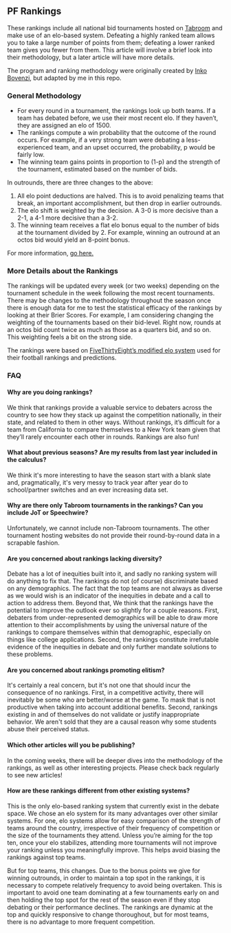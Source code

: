 ## PF Rankings

These rankings include all national bid tournaments hosted on [Tabroom](https://www.tabroom.com/index/index.mhtml) and make use of an elo-based system. Defeating a highly ranked team allows you to take a large number of points from them; defeating a lower ranked team gives you fewer from them. This article will involve a brief look into their methodology, but a later article will have more details.

The program and ranking methodology were originally created by [Inko Bovenzi](https://www.linkedin.com/in/inko-bovenzi-1997b01b4), but adapted by me in this repo.

### General Methodology

*   For every round in a tournament, the rankings look up both teams. If a team has debated before, we use their most recent elo. If they haven’t, they are assigned an elo of 1500.
*   The rankings compute a win probability that the outcome of the round occurs. For example, if a very strong team were debating a less-experienced team, and an upset occurred, the probability, p would be fairly low.
*   The winning team gains points in proportion to (1-p) and the strength of the tournament, estimated based on the number of bids.

In outrounds, there are three changes to the above:

1.  All elo point deductions are halved. This is to avoid penalizing teams that break, an important accomplishment, but then drop in earlier outrounds.
2.  The elo shift is weighted by the decision. A 3-0 is more decisive than a 2-1, a 4-1 more decisive than a 3-2.
3.  The winning team receives a flat elo bonus equal to the number of bids at the tournament divided by 2. For example, winning an outround at an octos bid would yield an 8-point bonus.

For more information, [go here.](METHODOLOGY.MD)

### More Details about the Rankings

The rankings will be updated every week (or two weeks) depending on the tournament schedule in the week following the most recent tournaments. There may be changes to the methodology throughout the season once there is enough data for me to test the statistical efficacy of the rankings by looking at their Brier Scores. For example, I am considering changing the weighting of the tournaments based on their bid-level. Right now, rounds at an octos bid count twice as much as those as a quarters bid, and so on. This weighting feels a bit on the strong side.

The rankings were based on [FiveThirtyEight’s modified elo system](https://projects.fivethirtyeight.com/2021-nfl-predictions/?ex_cid=rrpromo) used for their football rankings and predictions.

### FAQ

#### Why are you doing rankings?

We think that rankings provide a valuable service to debaters across the country to see how they stack up against the competition nationally, in their state, and related to them in other ways. Without rankings, it’s difficult for a team from California to compare themselves to a New York team given that they’ll rarely encounter each other in rounds. Rankings are also fun!

#### What about previous seasons? Are my results from last year included in the calculus?

We think it's more interesting to have the season start with a blank slate and, pragmatically, it's very messy to track year after year do to school/partner switches and an ever increasing data set.

#### Why are there only Tabroom tournaments in the rankings? Can you include JoT or Speechwire?

Unfortunately, we cannot include non-Tabroom tournaments. The other tournament hosting websites do not provide their round-by-round data in a scrapable fashion.

#### Are you concerned about rankings lacking diversity?

Debate has a lot of inequities built into it, and sadly no ranking system will do anything to fix that. The rankings do not (of course) discriminate based on any demographics. The fact that the top teams are not always as diverse as we would wish is an indicator of the inequities in debate and a call to action to address them. Beyond that, We think that the rankings have the potential to improve the outlook ever so slightly for a couple reasons. First, debaters from under-represented demographics will be able to draw more attention to their accomplishments by using the universal nature of the rankings to compare themselves within that demographic, especially on things like college applications. Second, the rankings constitute irrefutable evidence of the inequities in debate and only further mandate solutions to these problems.

#### Are you concerned about rankings promoting elitism?

It's certainly a real concern, but it's not one that should incur the consequence of no rankings. First, in a competitive activity, there will inevitably be some who are better/worse at the game. To mask that is not productive when taking into account additional benefits. Second, rankings existing in and of themselves do not validate or justify inappropriate behavior. We aren't sold that they are a causal reason why some students abuse their perceived status.

#### Which other articles will you be publishing?

In the coming weeks, there will be deeper dives into the methodology of the rankings, as well as other interesting projects. Please check back regularly to see new articles!

#### How are these rankings different from other existing systems?

This is the only elo-based ranking system that currently exist in the debate space. We chose an elo system for its many advantages over other similar systems. For one, elo systems allow for easy comparison of the strength of teams around the country, irrespective of their frequency of competition or the size of the tournaments they attend. Unless you’re aiming for the top ten, once your elo stabilizes, attending more tournaments will not improve your ranking unless you meaningfully improve. This helps avoid biasing the rankings against top teams.

But for top teams, this changes. Due to the bonus points we give for winning outrounds, in order to maintain a top spot in the rankings, it is necessary to compete relatively frequency to avoid being overtaken. This is important to avoid one team dominating at a few tournaments early on and then holding the top spot for the rest of the season even if they stop debating or their performance declines. The rankings are dynamic at the top and quickly responsive to change thoroughout, but for most teams, there is no advantage to more frequent competition.